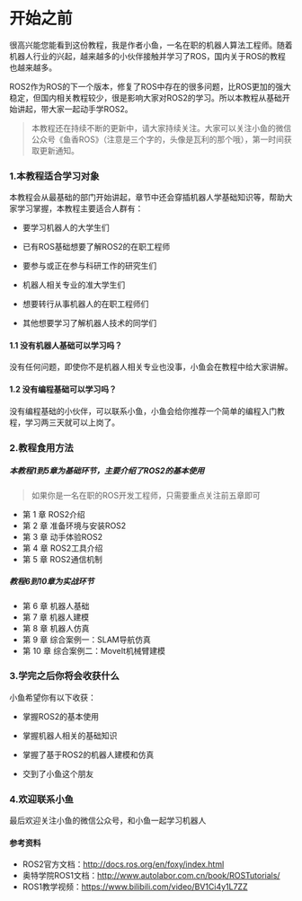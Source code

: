 # 开始之前
很高兴能您能看到这份教程，我是作者小鱼，一名在职的机器人算法工程师。随着机器人行业的兴起，越来越多的小伙伴接触并学习了ROS，国内关于ROS的教程也越来越多。

ROS2作为ROS的下一个版本，修复了ROS中存在的很多问题，比ROS更加的强大稳定，但国内相关教程较少，很是影响大家对ROS2的学习。所以本教程从基础开始讲起，带大家一起动手学ROS2。

> 本教程还在持续不断的更新中，请大家持续关注。大家可以关注小鱼的微信公众号《鱼香ROS》（注意是三个字的，头像是瓦利的那个哦），第一时间获取更新通知。


### 1.本教程适合学习对象

本教程会从最基础的部门开始讲起，章节中还会穿插机器人学基础知识等，帮助大家学习掌握，本教程主要适合人群有：

- 要学习机器人的大学生们

- 已有ROS基础想要了解ROS2的在职工程师

- 要参与或正在参与科研工作的研究生们

- 机器人相关专业的准大学生们

- 想要转行从事机器人的在职工程师们

- 其他想要学习了解机器人技术的同学们

#### 1.1 没有机器人基础可以学习吗？

没有任何问题，即使你不是机器人相关专业也没事，小鱼会在教程中给大家讲解。

#### 1.2 没有编程基础可以学习吗？
没有编程基础的小伙伴，可以联系小鱼，小鱼会给你推荐一个简单的编程入门教程，学习两三天就可以上岗了。

### 2.教程食用方法
##### 本教程1到5章为基础环节，主要介绍了ROS2的基本使用

> 如果你是一名在职的ROS开发工程师，只需要重点关注前五章即可

- 第 1 章 ROS2介绍
- 第 2 章 准备环境与安装ROS2
- 第 3 章 动手体验ROS2
- 第 4 章 ROS2工具介绍
- 第 5 章 ROS2通信机制

##### 教程6到10章为实战环节

- 第 6 章 机器人基础
- 第 7 章 机器人建模
- 第 8 章 机器人仿真
- 第 9 章 综合案例一：SLAM导航仿真
- 第 10 章 综合案例二：MoveIt机械臂建模

### 3.学完之后你将会收获什么
小鱼希望你有以下收获：

- 掌握ROS2的基本使用

- 掌握机器人相关的基础知识

- 掌握了基于ROS2的机器人建模和仿真

- 交到了小鱼这个朋友



### 4.欢迎联系小鱼

最后欢迎关注小鱼的微信公众号，和小鱼一起学习机器人




#### 参考资料
- ROS2官方文档：http://docs.ros.org/en/foxy/index.html
- 奥特学院ROS1文档：http://www.autolabor.com.cn/book/ROSTutorials/
- ROS1教学视频：https://www.bilibili.com/video/BV1Ci4y1L7ZZ

